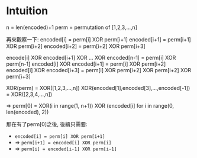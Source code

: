 # Intuition


n = len(encoded)+1
perm = permutation of [1,2,3,...,n]

再來觀察一下:
encoded[i] = perm[i] XOR perm[i+1]
encoded[i+1] = perm[i+1] XOR perm[i+2]
encoded[i+2] = perm[i+2] XOR perm[i+3]

encode[i] XOR encoded[i+1] XOR ... XOR encoded[n-1] = perm[i] XOR perm[n-1]
encoded[i] XOR encoded[i+1] = perm[i] XOR perm[i+2]
encoded[i] XOR encoded[i+3] = perm[i] XOR perm[i+2] XOR perm[i+2] XOR perm[i+3]

XOR(perm) = XOR([1,2,3,...,n])
XOR(encoded[1],encoded[3],...,encoded[-1]) = XOR([2,3,4,...,n])

=> perm[0] = XOR(i in range(1, n+1)) XOR (encoded[i] for i in range(0, len(encoded), 2))

那在有了perm[0]之後, 後續只需要:
- `encoded[i] = perm[i] XOR perm[i+1]`
- => `perm[i+1] = encoded[i] XOR perm[i]`
- => `perm[i] = encoded[i-1] XOR perm[i-1]`